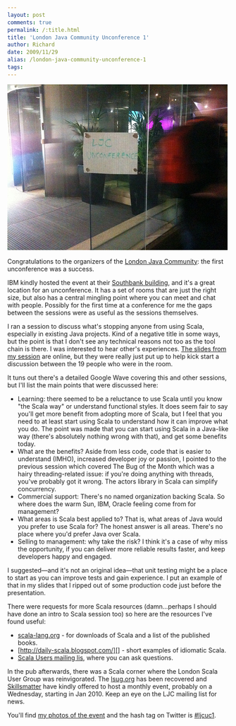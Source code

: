```yaml
---
layout: post
comments: true
permalink: /:title.html
title: 'London Java Community Unconference 1'
author: Richard
date: 2009/11/29
alias: /london-java-community-unconference-1
tags:
---
```


<img src="/img/posts/flkexport2018/15990532579_502e1457c8_o.jpg" width="500" height="375" alt="4ff9db9fbb57b-11219720-0-media_httpfarm3static_ChEED">

Congratulations to the organizers of the [London Java Community][]: the
first unconference was a success.

IBM kindly hosted the event at their [Southbank building][], and it's a
great location for an unconference. It has a set of rooms that are just
the right size, but also has a central mingling point where you can meet
and chat with people. Possibly for the first time at a conference for me
the gaps between the sessions were as useful as the sessions themselves.

I ran a session to discuss what's stopping anyone from using Scala,
especially in existing Java projects. Kind of a negative title in some
ways, but the point is that I don't see any technical reasons not too as
the tool chain is there. I was interested to hear other's experiences.
[The slides from my session][] are online, but they were really just put
up to help kick start a discussion between the 19 people who were in the
room.

It tuns out there's a detailed Google Wave covering this and other
sessions, but I'll list the main points that were discussed here:

-   Learning: there seemed to be a reluctance to use Scala until you know "the Scala way" or understand functional styles. It does seem fair to say you'll get more benefit from adopting more of Scala, but I feel that you need to at least start using Scala to understand how it can improve what you do. The point was made that you can start using Scala in a Java-like way (there's absolutely nothing wrong with that), and get some benefits today.
-   What are the benefits? Aside from less code, code that is easier to understand (IMHO), increased developer joy or passion, I pointed to the previous session which covered The Bug of the Month which was a hairy threading-related issue: if you're doing anything with threads, you've probably got it wrong. The actors library in Scala can simplify concurrency.
-   Commercial support: There's no named organization backing Scala. So where does the warm Sun, IBM, Oracle feeling come from for management?
-   What areas is Scala best applied to? That is, what areas of Java would you prefer to use Scala for? The honest answer is all areas. There's no place where you'd prefer Java over Scala.
-   Selling to management: why take the risk? I think it's a case of why miss the opportunity, if you can deliver more reliable results faster, and keep developers happy and engaged.

I suggested—and it's not an original idea—that unit testing might be a
place to start as you can improve tests and gain experience. I put an
example of that in my slides that I ripped out of some production code
just before the presentation.

There were requests for more Scala resources (damn...perhaps I should
have done an intro to Scala session too) so here are the resources I've
found useful:

-   [scala-lang.org][] - for downloads of Scala and a list of the published books.
-   [http://daily-scala.blogspot.com/][] - short examples of idiomatic Scala.
-   [Scala Users mailing lis][], where you can ask questions.

In the pub afterwards, there was a Scala corner where the London Scala
User Group was reinvigorated. The [lsug.org][] has been recovered and
[Skillsmatter][] have kindly offered to host a monthly event, probably
on a Wednesday, starting in Jan 2010. Keep an eye on the LJC mailing
list for news.

You'll find [my photos of the event][] and the hash tag on
Twitter is [#ljcuc1][].


  [London Java Community]: http://www.meetup.com/Londonjavacommunity/
  [Southbank building]: http://www-304.ibm.com/jct01005c/isv/spc/southbank.html
  [The slides from my session]: https://docs.google.com/fileview?id=0B0EWEdbeorKeYWZhYzg4MGEtMGY2YS00NzVkLWIwOTYtMzFkMzA5YTY0Zjg5&hl=en
  [scala-lang.org]: http://www.scala-lang.org/
  [http://daily-scala.blogspot.com/]: http://daily-scala.blogspot.com
  [Scala Users mailing lis]: http://www.scala-lang.org/node/199#scala-user%20
  [lsug.org]: http://lsug.org
  [Skillsmatter]: http://skillsmatter.com/go/java-jee
  [my photos of the event]: https://www.icloud.com/sharedalbum/#B0iGWZuqDGYyQkJ
  [#ljcuc1]: http://twitter.com/#search?q=ljcuc1

